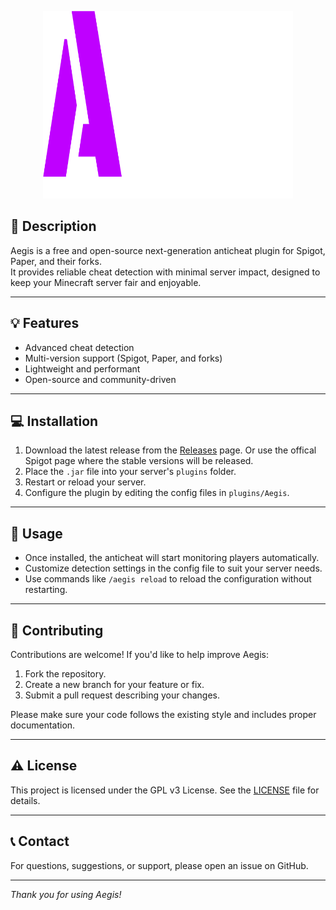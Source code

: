 
<p align="center">
  <img src="docs/assets/Aegis.png" alt="Aegis Logo" width="400"  height="300"/>
</p>

## 📄 Description

Aegis is a free and open-source next-generation anticheat plugin for Spigot, Paper, and their forks.  
It provides reliable cheat detection with minimal server impact, designed to keep your Minecraft server fair and enjoyable.

---

## 💡 Features

- Advanced cheat detection
- Multi-version support (Spigot, Paper, and forks)  
- Lightweight and performant  
- Open-source and community-driven  

---

## 💻 Installation

1. Download the latest release from the [Releases](https://github.com/Nerd10000/Aegis/releases) page. 
  Or use the offical Spigot page where the stable versions will be released.
3. Place the `.jar` file into your server's `plugins` folder.  
4. Restart or reload your server.  
5. Configure the plugin by editing the config files in `plugins/Aegis`.

---

## 🔌 Usage

- Once installed, the anticheat will start monitoring players automatically.  
- Customize detection settings in the config file to suit your server needs.  
- Use commands like `/aegis reload` to reload the configuration without restarting.

---

## 🤗 Contributing

Contributions are welcome! If you'd like to help improve Aegis:

1. Fork the repository.  
2. Create a new branch for your feature or fix.  
3. Submit a pull request describing your changes.  

Please make sure your code follows the existing style and includes proper documentation.

---

## ⚠️ License

This project is licensed under the GPL v3 License. See the [LICENSE](LICENSE) file for details.

---

## 📞 Contact

For questions, suggestions, or support, please open an issue on GitHub.

---

*Thank you for using Aegis!*
